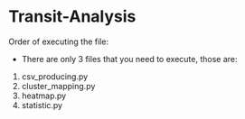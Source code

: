 # Transit-Analysis

Order of executing the file:

- There are only 3 files that you need to execute, those are:

1. csv_producing.py
2. cluster_mapping.py
3. heatmap.py
4. statistic.py
